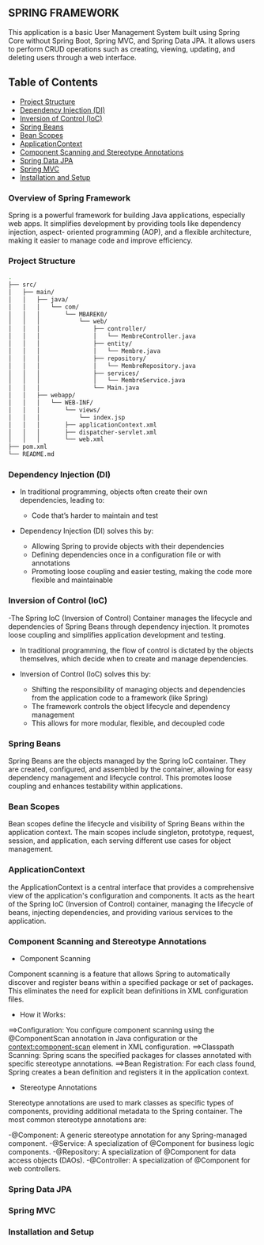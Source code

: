 ## SPRING FRAMEWORK

This application is a basic User Management System 
built using Spring Core without Spring Boot, 
Spring MVC, and Spring Data JPA. It allows users to perform CRUD operations 
such as creating, viewing, updating, and deleting users through a web interface.

## Table of Contents
- [Project Structure](#project-structure)
- [Dependency Injection (DI)](#dependency-injection-di)
- [Inversion of Control (IoC)](#inversion-of-control-ioc)
- [Spring Beans](#spring-beans)
- [Bean Scopes](#bean-scopes)
- [ApplicationContext](#applicationcontext)
- [Component Scanning and Stereotype Annotations](#component-scanning-and-stereotype-annotations)
- [Spring Data JPA](#spring-data-jpa)
- [Spring MVC](#spring-mvc)
- [Installation and Setup](#installation-and-setup)

### Overview of Spring Framework
  Spring is a powerful framework for building Java applications, especially web apps. It simplifies development by providing tools like dependency injection, aspect-     oriented programming (AOP), and a flexible architecture, making it easier to manage code and improve efficiency.
### Project Structure
```sh
.
├── src/
│   ├── main/
│   │   ├── java/
│   │   │   └── com/
│   │   │       └── MBAREK0/
│   │   │           └── web/
│   │   │               ├── controller/
│   │   │               │   └── MembreController.java
│   │   │               ├── entity/
│   │   │               │   └── Membre.java
│   │   │               ├── repository/
│   │   │               │   └── MembreRepository.java
│   │   │               ├── services/
│   │   │               │   └── MembreService.java
│   │   │               └── Main.java
│   │   ├── webapp/
│   │   │   └── WEB-INF/
│   │   │       └── views/
│   │   │           └── index.jsp
│   │   │       ├── applicationContext.xml
│   │   │       ├── dispatcher-servlet.xml
│   │   │       └── web.xml
├── pom.xml
└── README.md
```

### Dependency Injection (DI)
- In traditional programming, objects often create their own dependencies, leading to:
  - Code that’s harder to maintain and test
    
- Dependency Injection (DI) solves this by:
  - Allowing Spring to provide objects with their dependencies
  - Defining dependencies once in a configuration file or with annotations
  - Promoting loose coupling and easier testing, making the code more flexible and maintainable

### Inversion of Control (IoC)
-The Spring IoC (Inversion of Control) Container manages the lifecycle and dependencies of Spring Beans through dependency injection. It promotes loose coupling and 
 simplifies application development and testing.

- In traditional programming, the flow of control is dictated by the objects themselves, which decide when to create and manage dependencies.

- Inversion of Control (IoC) solves this by:
  - Shifting the responsibility of managing objects and dependencies from the application code to a framework (like Spring)
  - The framework controls the object lifecycle and dependency management
  - This allows for more modular, flexible, and decoupled code

### Spring Beans
Spring Beans are the objects managed by the Spring IoC container. They are created, configured, and assembled by the container, allowing for easy dependency management and lifecycle control. This promotes loose coupling and enhances testability within applications.

### Bean Scopes
Bean scopes define the lifecycle and visibility of Spring Beans within the application context. The main scopes include singleton, prototype, request, session, and application, each serving different use cases for object management.

### ApplicationContext
the ApplicationContext is a central interface that provides a comprehensive view of the application's configuration and components. It acts as the heart of the Spring IoC (Inversion of Control) container, managing the lifecycle of beans, injecting dependencies, and providing various services to the application.

### Component Scanning and Stereotype Annotations
- Component Scanning

Component scanning is a feature that allows Spring to automatically discover and register beans within a specified package or set of packages. This eliminates the need for explicit bean definitions in XML configuration files.

- How it Works:

==>Configuration: You configure component scanning using the @ComponentScan annotation in Java configuration or the <context:component-scan> element in XML configuration.
==>Classpath Scanning: Spring scans the specified packages for classes annotated with specific stereotype annotations.
==>Bean Registration: For each class found, Spring creates a bean definition and registers it in the application context.

- Stereotype Annotations

Stereotype annotations are used to mark classes as specific types of components, providing additional metadata to the Spring container. The most common stereotype annotations are:

-@Component: A generic stereotype annotation for any Spring-managed component.
-@Service: A specialization of @Component for business logic components.
-@Repository: A specialization of @Component for data access objects (DAOs).
-@Controller: A specialization of @Component for web controllers.

### Spring Data JPA

### Spring MVC

### Installation and Setup
